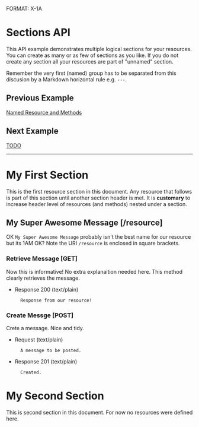 FORMAT: X-1A

# Sections API
This API example demonstrates multiple logical sections for your resources. You can create as many or as few of sections as you like. If you do not create any section all your resources are part of "unnamed" section.

Remember the very first (named) group has to be separated from this discusion by a Markdown horizontal rule e.g. `---`.

## Previous Example
[Named Resource and Methods](https://github.com/apiaryio/api-blueprint/blob/master/examples/3.%20Named%20Resource%20and%20Methods.md)

## Next Example
[TODO]()

---

# My First Section
This is the first resource section in this document. Any resource that follows is part of this section until another section header is met. It is **customary** to increase header level of resources (and methods) nested under a section.

## My Super Awesome Message [/resource]
OK `My Super Awesome Message` probably isn't the best name for our resource but its 1AM OK? Note the URI `/resource` is enclosed in square brackets. 

### Retrieve Message [GET]
Now this is informative! No extra explanaition needed here. This method clearly retrieves the message.

+ Response 200 (text/plain)

        Response from our resource!
        
### Create Messge [POST]
Crete a message. Nice and tidy.

+ Request (text/plain)

        A message to be posted.
        
+ Response 201 (text/plain)

        Created.

# My Second Section
This is second section in this document. For now no resources were defined here.

